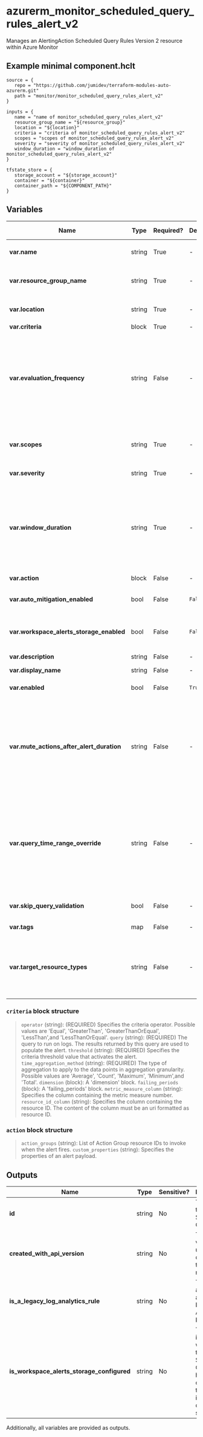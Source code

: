 # azurerm_monitor_scheduled_query_rules_alert_v2

Manages an AlertingAction Scheduled Query Rules Version 2 resource within Azure Monitor

## Example minimal component.hclt

```hcl
source = {
   repo = "https://github.com/jumidev/terraform-modules-auto-azurerm.git" 
   path = "monitor/monitor_scheduled_query_rules_alert_v2" 
}

inputs = {
   name = "name of monitor_scheduled_query_rules_alert_v2" 
   resource_group_name = "${resource_group}" 
   location = "${location}" 
   criteria = "criteria of monitor_scheduled_query_rules_alert_v2" 
   scopes = "scopes of monitor_scheduled_query_rules_alert_v2" 
   severity = "severity of monitor_scheduled_query_rules_alert_v2" 
   window_duration = "window_duration of monitor_scheduled_query_rules_alert_v2" 
}

tfstate_store = {
   storage_account = "${storage_account}" 
   container = "${container}" 
   container_path = "${COMPONENT_PATH}" 
}

```

## Variables

| Name | Type | Required? |  Default  |  possible values |  Description |
| ---- | ---- | --------- |  ----------- | ----------- | ----------- |
| **var.name** | string | True | -  |  -  |  Specifies the name which should be used for this Monitor Scheduled Query Rule. Changing this forces a new resource to be created. | 
| **var.resource_group_name** | string | True | -  |  -  |  Specifies the name of the Resource Group where the Monitor Scheduled Query Rule should exist. Changing this forces a new resource to be created. | 
| **var.location** | string | True | -  |  -  |  Specifies the Azure Region where the Monitor Scheduled Query Rule should exist. Changing this forces a new resource to be created. | 
| **var.criteria** | block | True | -  |  -  |  A `criteria` block. | 
| **var.evaluation_frequency** | string | False | -  |  `PT1M`, `PT5M`, `PT10M`, `PT15M`, `PT30M`, `PT45M`, `PT1H`, `PT2H`, `PT3H`, `PT4H`, `PT5H`, `PT6H`, `P1D`  |  How often the scheduled query rule is evaluated, represented in ISO 8601 duration format. Possible values are `PT1M`, `PT5M`, `PT10M`, `PT15M`, `PT30M`, `PT45M`, `PT1H`, `PT2H`, `PT3H`, `PT4H`, `PT5H`, `PT6H`, `P1D`. | 
| **var.scopes** | string | True | -  |  -  |  Specifies the list of resource IDs that this scheduled query rule is scoped to. Changing this forces a new resource to be created. Currently, the API supports exactly 1 resource ID in the scopes list. | 
| **var.severity** | string | True | -  |  -  |  Severity of the alert. Should be an integer between 0 and 4. Value of 0 is severest. | 
| **var.window_duration** | string | True | -  |  `PT1M`, `PT5M`, `PT10M`, `PT15M`, `PT30M`, `PT45M`, `PT1H`, `PT2H`, `PT3H`, `PT4H`, `PT5H`, `PT6H`  |  Specifies the period of time in ISO 8601 duration format on which the Scheduled Query Rule will be executed (bin size). If `evaluation_frequency` is `PT1M`, possible values are `PT1M`, `PT5M`, `PT10M`, `PT15M`, `PT30M`, `PT45M`, `PT1H`, `PT2H`, `PT3H`, `PT4H`, `PT5H`, and `PT6H`. Otherwise, possible values are `PT5M`, `PT10M`, `PT15M`, `PT30M`, `PT45M`, `PT1H`, `PT2H`, `PT3H`, `PT4H`, `PT5H`, `PT6H`, `P1D`, and `P2D`. | 
| **var.action** | block | False | -  |  -  |  An `action` block. | 
| **var.auto_mitigation_enabled** | bool | False | `False`  |  -  |  Specifies the flag that indicates whether the alert should be automatically resolved or not. Value should be `true` or `false`. The default is `false`. | 
| **var.workspace_alerts_storage_enabled** | bool | False | `False`  |  -  |  Specifies the flag which indicates whether this scheduled query rule check if storage is configured. Value should be `true` or `false`. The default is `false`. | 
| **var.description** | string | False | -  |  -  |  Specifies the description of the scheduled query rule. | 
| **var.display_name** | string | False | -  |  -  |  Specifies the display name of the alert rule. | 
| **var.enabled** | bool | False | `True`  |  -  |  Specifies the flag which indicates whether this scheduled query rule is enabled. Value should be `true` or `false`. Defaults to `true`. | 
| **var.mute_actions_after_alert_duration** | string | False | -  |  `PT5M`, `PT10M`, `PT15M`, `PT30M`, `PT45M`, `PT1H`, `PT2H`, `PT3H`, `PT4H`, `PT5H`, `PT6H`, `P1D`, `P2D`  |  Mute actions for the chosen period of time in ISO 8601 duration format after the alert is fired. Possible values are `PT5M`, `PT10M`, `PT15M`, `PT30M`, `PT45M`, `PT1H`, `PT2H`, `PT3H`, `PT4H`, `PT5H`, `PT6H`, `P1D` and `P2D`. | 
| **var.query_time_range_override** | string | False | -  |  `PT5M`, `PT10M`, `PT15M`, `PT20M`, `PT30M`, `PT45M`, `PT1H`, `PT2H`, `PT3H`, `PT4H`, `PT5H`, `PT6H`, `P1D`, `P2D`  |  Set this if the alert evaluation period is different from the query time range. If not specified, the value is `window_duration`*`number_of_evaluation_periods`. Possible values are `PT5M`, `PT10M`, `PT15M`, `PT20M`, `PT30M`, `PT45M`, `PT1H`, `PT2H`, `PT3H`, `PT4H`, `PT5H`, `PT6H`, `P1D` and `P2D`. | 
| **var.skip_query_validation** | bool | False | -  |  -  |  Specifies the flag which indicates whether the provided query should be validated or not. The default is false. | 
| **var.tags** | map | False | -  |  -  |  A mapping of tags which should be assigned to the Monitor Scheduled Query Rule. | 
| **var.target_resource_types** | string | False | -  |  -  |  List of resource type of the target resource(s) on which the alert is created/updated. For example if the scope is a resource group and targetResourceTypes is `Microsoft.Compute/virtualMachines`, then a different alert will be fired for each virtual machine in the resource group which meet the alert criteria. | 

### `criteria` block structure

> `operator` (string): (REQUIRED) Specifies the criteria operator. Possible values are 'Equal', 'GreaterThan', 'GreaterThanOrEqual', 'LessThan',and 'LessThanOrEqual'.
> `query` (string): (REQUIRED) The query to run on logs. The results returned by this query are used to populate the alert.
> `threshold` (string): (REQUIRED) Specifies the criteria threshold value that activates the alert.
> `time_aggregation_method` (string): (REQUIRED) The type of aggregation to apply to the data points in aggregation granularity. Possible values are 'Average', 'Count', 'Maximum', 'Minimum',and 'Total'.
> `dimension` (block): A 'dimension' block.
> `failing_periods` (block): A 'failing_periods' block.
> `metric_measure_column` (string): Specifies the column containing the metric measure number.
> `resource_id_column` (string): Specifies the column containing the resource ID. The content of the column must be an uri formatted as resource ID.

### `action` block structure

> `action_groups` (string): List of Action Group resource IDs to invoke when the alert fires.
> `custom_properties` (string): Specifies the properties of an alert payload.



## Outputs

| Name | Type | Sensitive? | Description |
| ---- | ---- | --------- | --------- |
| **id** | string | No  | The ID of the Monitor Scheduled Query Rule. | 
| **created_with_api_version** | string | No  | The api-version used when creating this alert rule. | 
| **is_a_legacy_log_analytics_rule** | string | No  | True if this alert rule is a legacy Log Analytic Rule. | 
| **is_workspace_alerts_storage_configured** | string | No  | The flag indicates whether this Scheduled Query Rule has been configured to be stored in the customer's storage. | 

Additionally, all variables are provided as outputs.
